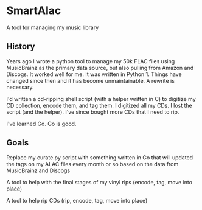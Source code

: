 # SmartAlac
A tool for managing my music library

## History
Years ago I wrote a python tool to manage my 50k FLAC files using MusicBrainz as the primary data source, but also pulling from Amazon and Discogs. It worked well for me. It was written in Python 1. Things have changed since then and it has become unmaintainable. A rewrite is necessary.

I'd written a cd-ripping shell script (with a helper written in C) to digitize my CD collection, encode them, and tag them. I digitized all my CDs. I lost the script (and the helper). I've since bought more CDs that I need to rip.

I've learned Go. Go is good.

## Goals

Replace my curate.py script with something written in Go that will updated the tags on my ALAC files every month or so based on the data from MusicBrainz and Discogs

A tool to help with the final stages of my vinyl rips (encode, tag, move into place)

A tool to help rip CDs (rip, encode, tag, move into place)
